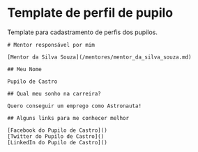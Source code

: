 # Template de perfil de pupilo

Template para cadastramento de perfis dos pupilos.

```
# Mentor responsável por mim

[Mentor da Silva Souza](/mentores/mentor_da_silva_souza.md)

## Meu Nome

Pupilo de Castro

## Qual meu sonho na carreira?

Quero conseguir um emprego como Astronauta!

## Alguns links para me conhecer melhor

[Facebook do Pupilo de Castro]()
[Twitter do Pupilo de Castro]()
[LinkedIn do Pupilo de Castro]()
```
